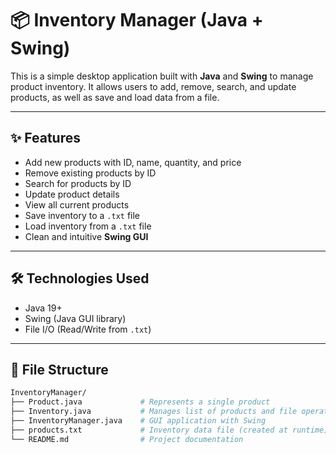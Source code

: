 # 📦 Inventory Manager (Java + Swing)

This is a simple desktop application built with **Java** and **Swing** to manage product inventory. It allows users to add, remove, search, and update products, as well as save and load data from a file.

---

## ✨ Features

- Add new products with ID, name, quantity, and price
- Remove existing products by ID
- Search for products by ID
- Update product details
- View all current products
- Save inventory to a `.txt` file
- Load inventory from a `.txt` file
- Clean and intuitive **Swing GUI**

---

## 🛠️ Technologies Used

- Java 19+
- Swing (Java GUI library)
- File I/O (Read/Write from `.txt`)

---

## 📁 File Structure

```bash
InventoryManager/
├── Product.java             # Represents a single product
├── Inventory.java           # Manages list of products and file operations
├── InventoryManager.java    # GUI application with Swing
├── products.txt             # Inventory data file (created at runtime)
└── README.md                # Project documentation
